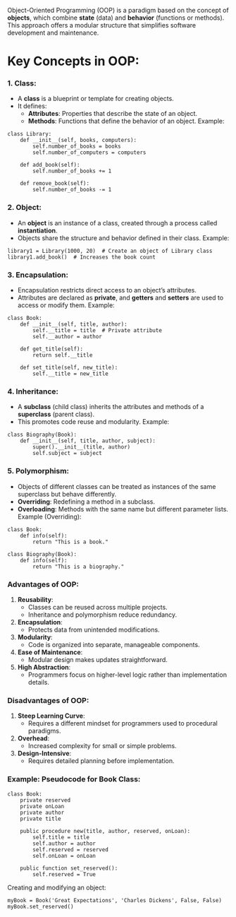 Object-Oriented Programming (OOP) is a paradigm based on the concept of **objects**, which combine **state** (data) and **behavior** (functions or methods). This approach offers a modular structure that simplifies software development and maintenance.
# Key Concepts in OOP:
### 1. Class:
- A **class** is a blueprint or template for creating objects.
- It defines:
    - **Attributes**: Properties that describe the state of an object.
    - **Methods**: Functions that define the behavior of an object.
Example:
```
class Library:
    def __init__(self, books, computers):
        self.number_of_books = books
        self.number_of_computers = computers

    def add_book(self):
        self.number_of_books += 1

    def remove_book(self):
        self.number_of_books -= 1
```
### 2. Object:
- An **object** is an instance of a class, created through a process called **instantiation**.
- Objects share the structure and behavior defined in their class.
Example:
```
library1 = Library(1000, 20)  # Create an object of Library class
library1.add_book()  # Increases the book count
```
### 3. Encapsulation:
- Encapsulation restricts direct access to an object’s attributes.
- Attributes are declared as **private**, and **getters** and **setters** are used to access or modify them.
Example:
```
class Book:
    def __init__(self, title, author):
        self.__title = title  # Private attribute
        self.__author = author

    def get_title(self):
        return self.__title

    def set_title(self, new_title):
        self.__title = new_title

```
### 4. Inheritance:
- A **subclass** (child class) inherits the attributes and methods of a **superclass** (parent class).
- This promotes code reuse and modularity.
Example:
```
class Biography(Book):
    def __init__(self, title, author, subject):
        super().__init__(title, author)
        self.subject = subject

```
### 5. Polymorphism:
- Objects of different classes can be treated as instances of the same superclass but behave differently.
- **Overriding**: Redefining a method in a subclass.
- **Overloading**: Methods with the same name but different parameter lists.
Example (Overriding):
```
class Book:
    def info(self):
        return "This is a book."

class Biography(Book):
    def info(self):
        return "This is a biography."
```
### Advantages of OOP:
1. **Reusability**:
    - Classes can be reused across multiple projects.
    - Inheritance and polymorphism reduce redundancy.
2. **Encapsulation**:
    - Protects data from unintended modifications.
3. **Modularity**:
    - Code is organized into separate, manageable components.
4. **Ease of Maintenance**:
    - Modular design makes updates straightforward.
5. **High Abstraction**:
    - Programmers focus on higher-level logic rather than implementation details.
### Disadvantages of OOP:
1. **Steep Learning Curve**:
    - Requires a different mindset for programmers used to procedural paradigms.
2. **Overhead**:
    - Increased complexity for small or simple problems.
3. **Design-Intensive**:
    - Requires detailed planning before implementation.
### Example: Pseudocode for Book Class:
```
class Book:
    private reserved
    private onLoan
    private author
    private title

    public procedure new(title, author, reserved, onLoan):
        self.title = title
        self.author = author
        self.reserved = reserved
        self.onLoan = onLoan

    public function set_reserved():
        self.reserved = True

```
Creating and modifying an object:
```
myBook = Book('Great Expectations', 'Charles Dickens', False, False)
myBook.set_reserved()
```
